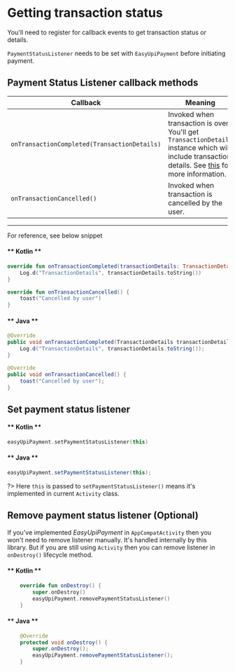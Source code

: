 # Getting transaction status

You'll need to register for callback events to get transaction status or details.

`PaymentStatusListener` needs to be set with `EasyUpiPayment` before initiating payment.

## Payment Status Listener callback methods

| Callback                                     | Meaning                                                          |
| -------------------------------------------- | ---------------------------------------------------------------- |
| `onTransactionCompleted(TransactionDetails)` | Invoked when transaction is over. You'll get `TransactionDetails` instance which will include transaction details. See [this](pages/transaction-details) for more information.   
| `onTransactionCancelled()`                   | Invoked when transaction is cancelled by the user. |

---

For reference, see below snippet

<!-- tabs:start -->

#### ** Kotlin **

```kotlin
override fun onTransactionCompleted(transactionDetails: TransactionDetails) {
    Log.d("TransactionDetails", transactionDetails.toString())
}

override fun onTransactionCancelled() {
    toast("Cancelled by user")
}
```

#### ** Java **

```java
@Override
public void onTransactionCompleted(TransactionDetails transactionDetails) {
    Log.d("TransactionDetails", transactionDetails.toString());
}

@Override
public void onTransactionCancelled() {
    toast("Cancelled by user");
}
```

<!-- tabs:end -->

## Set payment status listener

<!-- tabs:start -->

#### ** Kotlin **

```kotlin
easyUpiPayment.setPaymentStatusListener(this)
```

#### ** Java **

```java
easyUpiPayment.setPaymentStatusListener(this);
```

<!-- tabs:end -->

?> Here `this` is passed to `setPaymentStatusListener()` means it's implemented in current `Activity` class.

## Remove payment status listener (Optional)

If you've implemented _EasyUpiPayment_ in `AppCompatActivity` then you won't need to remove listener manually. It's handled internally by this library. But if you are still using `Activity` then you can remove listener in `onDestroy()` lifecycle method.

<!-- tabs:start -->

#### ** Kotlin **

```kotlin
	override fun onDestroy() {
		super.onDestroy()
		easyUpiPayment.removePaymentStatusListener()
	}
```

#### ** Java **

```java
    @Override
    protected void onDestroy() {
        super.onDestroy();
        easyUpiPayment.removePaymentStatusListener();
    }
```

<!-- tabs:end -->
